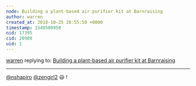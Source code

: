 ```yaml
---
node: Building a plant-based air purifier kit at Barnraising
author: warren
created_at: 2018-10-25 20:55:50 +0000
timestamp: 1540500950
nid: 17395
cid: 20980
uid: 1
---
```




[warren](../profile/warren) replying to: [Building a plant-based air purifier kit at Barnraising](../notes/warren/10-25-2018/building-a-plant-based-air-purifier-kit-at-barnraising)

----
[@nshapiro](/profile/nshapiro) [@zengirl2](/profile/zengirl2) 😃 !